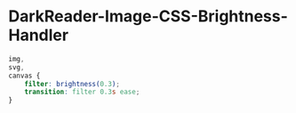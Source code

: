 # DarkReader-Image-CSS-Brightness-Handler

```CSS
img,
svg,
canvas {
	filter: brightness(0.3);
	transition: filter 0.3s ease;
}

```
